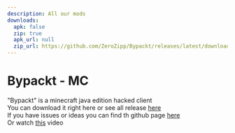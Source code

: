 ```yaml
---
description: All our mods
downloads:
  apk: false
  zip: true
  apk_url: null
  zip_url: https://github.com/ZeroZipp/Bypackt/releases/latest/download/1.12.2-Bypackt.zip
---
```

<h1>Bypackt - MC</h1>
"Bypackt" is a minecraft java edition hacked client<br>
You can download it right here or see all release <a href="https://github.com/ZeroZipp/Bypackt/releases">here</a><br>
If you have issues or ideas you can find th github page <a href="https://github.com/ZeroZipp/Bypackt">here</a><br>
Or watch <a href="https://www.youtube.com/watch?v=8TtMP1h5smI">this</a> video<br>
